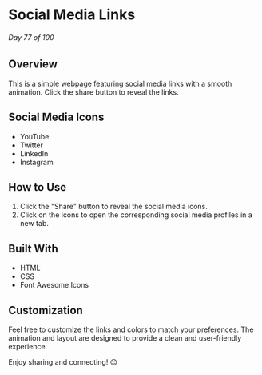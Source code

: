 # Social Media Links

###### Day 77 of 100

## Overview

This is a simple webpage featuring social media links with a smooth animation. Click the share button to reveal the links.

## Social Media Icons

- YouTube
- Twitter
- LinkedIn
- Instagram

## How to Use

1. Click the "Share" button to reveal the social media icons.
2. Click on the icons to open the corresponding social media profiles in a new tab.

## Built With

- HTML
- CSS
- Font Awesome Icons

## Customization

Feel free to customize the links and colors to match your preferences. The animation and layout are designed to provide a clean and user-friendly experience.

Enjoy sharing and connecting! 😊
